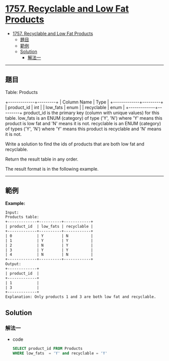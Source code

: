 # [1757. Recyclable and Low Fat Products](https://leetcode.com/problems/recyclable-and-low-fat-products/)

- [1757. Recyclable and Low Fat Products](#1757-recyclable-and-low-fat-products)
  - [題目](#題目)
  - [範例](#範例)
  - [Solution](#solution)
    - [解法一](#解法一)

---

## 題目
Table: Products

+-------------+---------+
| Column Name | Type    |
+-------------+---------+
| product_id  | int     |
| low_fats    | enum    |
| recyclable  | enum    |
+-------------+---------+
product_id is the primary key (column with unique values) for this table.
low_fats is an ENUM (category) of type ('Y', 'N') where 'Y' means this product is low fat and 'N' means it is not.
recyclable is an ENUM (category) of types ('Y', 'N') where 'Y' means this product is recyclable and 'N' means it is not.
 

Write a solution to find the ids of products that are both low fat and recyclable.

Return the result table in any order.

The result format is in the following example.

 
---

## 範例

**Example:**

```txt
Input: 
Products table:
+-------------+----------+------------+
| product_id  | low_fats | recyclable |
+-------------+----------+------------+
| 0           | Y        | N          |
| 1           | Y        | Y          |
| 2           | N        | Y          |
| 3           | Y        | Y          |
| 4           | N        | N          |
+-------------+----------+------------+
Output: 
+-------------+
| product_id  |
+-------------+
| 1           |
| 3           |
+-------------+
Explanation: Only products 1 and 3 are both low fat and recyclable.
```

## Solution

### 解法一
- code

  ```sql
  SELECT product_id FROM Products 
  WHERE low_fats  = 'Y' and recyclable = 'Y'
  ```